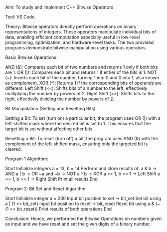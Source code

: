 Aim: To study and implement C++ Bitwise Operators

Tool: VS Code

Theory: Bitwise operators directly perform operations on binary representations of integers. These operators manipulate individual bits of data, enabling efficient computation especially useful in low-level programming, optimization, and hardware-level tasks. The two provided programs demonstrate bitwise manipulation using various operators.

Basic Bitwise Operations:

AND (&): Compares each bit of two numbers and returns 1 only if both bits are 1. OR (|): Compares each bit and returns 1 if either of the bits is 1. NOT (~): Inverts each bit of the number, turning 1 into 0 and 0 into 1, also known as complement. XOR (^): Returns 1 if the corresponding bits of operands are different. Left Shift (<<): Shifts bits of a number to the left, effectively multiplying the number by powers of 2. Right Shift (>>): Shifts bits to the right, effectively dividing the number by powers of 2.

Bit Manipulation (Setting and Resetting Bits)

Setting a Bit: To set (turn on) a particular bit, the program uses OR (|) with a left-shifted mask where the desired bit is set to 1. This ensures that the target bit is set without affecting other bits.

Resetting a Bit: To reset (turn off) a bit, the program uses AND (&) with the complement of the left-shifted mask, ensuring only the targeted bit is cleared.

Program 1 Algorithm:

Start Initialize integers a = 13, b = 14 Perform and store results of: a & b → AND a | b → OR ~a and ~b → NOT a ^ b → XOR a << 1, b << 1 → Left Shift a >> 1, b >> 1 → Right Shift Print all results End

Program 2: Bit Set and Reset Algorithm:

Start Initialize integer a = 230 Input bit position to set → bit_set Set bit using a | (1 << bit_set) Input bit position to reset → bit_reset Reset bit using a & (~(1 << bit_reset)) Print results of both operations End

Conclusion: Hence, we performed the Bitwise Operations on numbers given as input and we have reset and set the given digits of a binary number.
